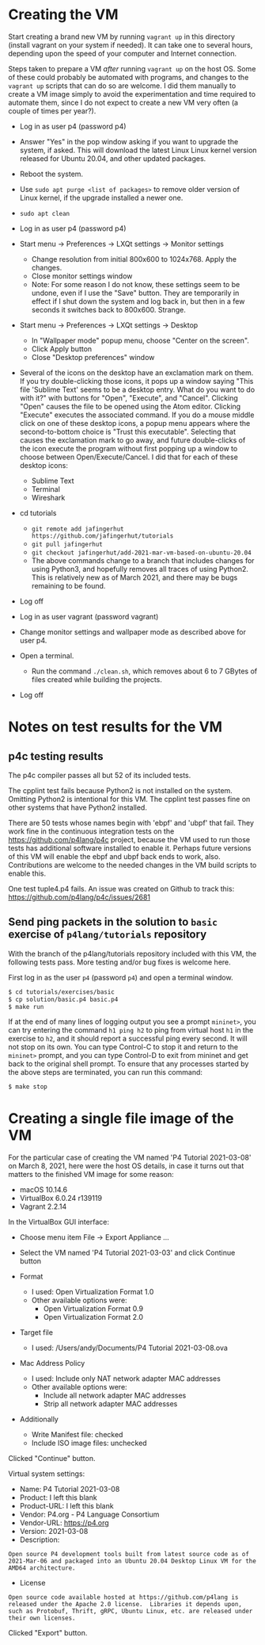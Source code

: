 # Creating the VM

Start creating a brand new VM by running `vagrant up` in this
directory (install vagrant on your system if needed).  It can take one
to several hours, depending upon the speed of your computer and
Internet connection.

Steps taken to prepare a VM _after_ running `vagrant up` on the host
OS.  Some of these could probably be automated with programs, and
changes to the `vagrant up` scripts that can do so are welcome.  I did
them manually to create a VM image simply to avoid the experimentation
and time required to automate them, since I do not expect to create a
new VM very often (a couple of times per year?).

+ Log in as user p4 (password p4)
+ Answer "Yes" in the pop window asking if you want to upgrade the
  system, if asked.  This will download the latest Linux Linux kernel
  version released for Ubuntu 20.04, and other updated packages.
+ Reboot the system.
+ Use `sudo apt purge <list of packages>` to remove older version of
  Linux kernel, if the upgrade installed a newer one.
+ `sudo apt clean`

+ Log in as user p4 (password p4)
+ Start menu -> Preferences -> LXQt settings -> Monitor settings
  + Change resolution from initial 800x600 to 1024x768.  Apply the changes.
  + Close monitor settings window
  + Note: For some reason I do not know, these settings seem to be
    undone, even if I use the "Save" button.  They are temporarily in
    effect if I shut down the system and log back in, but then in a few
    seconds it switches back to 800x600.  Strange.
+ Start menu -> Preferences -> LXQt settings -> Desktop
  + In "Wallpaper mode" popup menu, choose "Center on the screen".
  + Click Apply button
  + Close "Desktop preferences" window
+ Several of the icons on the desktop have an exclamation mark on
  them.  If you try double-clicking those icons, it pops up a window
  saying "This file 'Sublime Text' seems to be a desktop entry.  What
  do you want to do with it?" with buttons for "Open", "Execute", and
  "Cancel".  Clicking "Open" causes the file to be opened using the
  Atom editor.  Clicking "Execute" executes the associated command.
  If you do a mouse middle click on one of these desktop icons, a
  popup menu appears where the second-to-bottom choice is "Trust this
  executable".  Selecting that causes the exclamation mark to go away,
  and future double-clicks of the icon execute the program without
  first popping up a window to choose between Open/Execute/Cancel.  I
  did that for each of these desktop icons:
  + Sublime Text
  + Terminal
  + Wireshark
+ cd tutorials
  + `git remote add jafingerhut https://github.com/jafingerhut/tutorials`
  + `git pull jafingerhut`
  + `git checkout jafingerhut/add-2021-mar-vm-based-on-ubuntu-20.04`
  + The above commands change to a branch that includes changes for
    using Python3, and hopefully removes all traces of using Python2.
    This is relatively new as of March 2021, and there may be bugs
    remaining to be found.
+ Log off

+ Log in as user vagrant (password vagrant)
+ Change monitor settings and wallpaper mode as described above for
  user p4.
+ Open a terminal.
  + Run the command `./clean.sh`, which removes about 6 to 7 GBytes of
    files created while building the projects.
+ Log off


# Notes on test results for the VM

## p4c testing results

The p4c compiler passes all but 52 of its included tests.

The cpplint test fails because Python2 is not installed on the system.
Omitting Python2 is intentional for this VM.  The cpplint test passes
fine on other systems that have Python2 installed.

There are 50 tests whose names begin with 'ebpf' and 'ubpf' that fail.
They work fine in the continuous integration tests on the
https://github.com/p4lang/p4c project, because the VM used to run
those tests has additional software installed to enable it.  Perhaps
future versions of this VM will enable the ebpf and ubpf back ends to
work, also.  Contributions are welcome to the needed changes in the VM
build scripts to enable this.

One test tuple4.p4 fails.  An issue was created on Github to track
this: https://github.com/p4lang/p4c/issues/2681


## Send ping packets in the solution to `basic` exercise of `p4lang/tutorials` repository

With the branch of the p4lang/tutorials repository included with this
VM, the following tests pass.  More testing and/or bug fixes is
welcome here.

First log in as the user `p4` (password `p4`) and open a terminal
window.
```bash
$ cd tutorials/exercises/basic
$ cp solution/basic.p4 basic.p4
$ make run
```

If at the end of many lines of logging output you see a prompt
`mininet>`, you can try entering the command `h1 ping h2` to ping from
virtual host `h1` in the exercise to `h2`, and it should report a
successful ping every second.  It will not stop on its own.  You can
type Control-C to stop it and return to the `mininet>` prompt, and you
can type Control-D to exit from mininet and get back to the original
shell prompt.  To ensure that any processes started by the above steps
are terminated, you can run this command:
```bash
$ make stop
```


# Creating a single file image of the VM

For the particular case of creating the VM named 'P4 Tutorial
2021-03-08' on March 8, 2021, here were the host OS details, in case
it turns out that matters to the finished VM image for some reason:

+ macOS 10.14.6
+ VirtualBox 6.0.24 r139119
+ Vagrant 2.2.14

In the VirtualBox GUI interface:

+ Choose menu item File -> Export Appliance ...
+ Select the VM named 'P4 Tutorial 2021-03-03' and click Continue button

+ Format
  + I used: Open Virtualization Format 1.0
  + Other available options were:
    + Open Virtualization Format 0.9
    + Open Virtualization Format 2.0
+ Target file
  + I used: /Users/andy/Documents/P4 Tutorial 2021-03-08.ova
+ Mac Address Policy
  + I used: Include only NAT network adapter MAC addresses
  + Other available options were:
    + Include all network adapter MAC addresses
    + Strip all network adapter MAC addresses
+ Additionally
  + Write Manifest file: checked
  + Include ISO image files: unchecked

Clicked "Continue" button.

Virtual system settings:

+ Name: P4 Tutorial 2021-03-08
+ Product: I left this blank
+ Product-URL: I left this blank
+ Vendor: P4.org - P4 Language Consortium
+ Vendor-URL: https://p4.org
+ Version: 2021-03-08
+ Description:

```
Open source P4 development tools built from latest source code as of 2021-Mar-06 and packaged into an Ubuntu 20.04 Desktop Linux VM for the AMD64 architecture.
```

+ License

```
Open source code available hosted at https://github.com/p4lang is released under the Apache 2.0 license.  Libraries it depends upon, such as Protobuf, Thrift, gRPC, Ubuntu Linux, etc. are released under their own licenses.
```

Clicked "Export" button.
